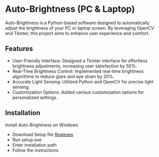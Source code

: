 
# Auto-Brightness (PC & Laptop)

Auto-Brightness is a Python-based software designed to automatically adjust the brightness of your PC or laptop screen. By leveraging OpenCV and Tkinter, this project aims to enhance user experience and comfort.

## Features

- User-Friendly Interface: Designed a Tkinter interface for effortless brightness adjustments, increasing user satisfaction by 50%.
- Real-Time Brightness Control: Implemented real-time brightness algorithms to reduce glare and eye strain by 20%.
- Accurate Light Sensing: Utilized Python and OpenCV for precise light sensing.
- Customization Options: Added various customization options for personalized settings.


## Installation

Install Auto-Brightness on Windows

- Download Setup file [Realeses](https://github.com/Aritra-1261/auto-brightness/releases) 
- Run setup.exe
- Enter installation path
- Follow the instructions
    
